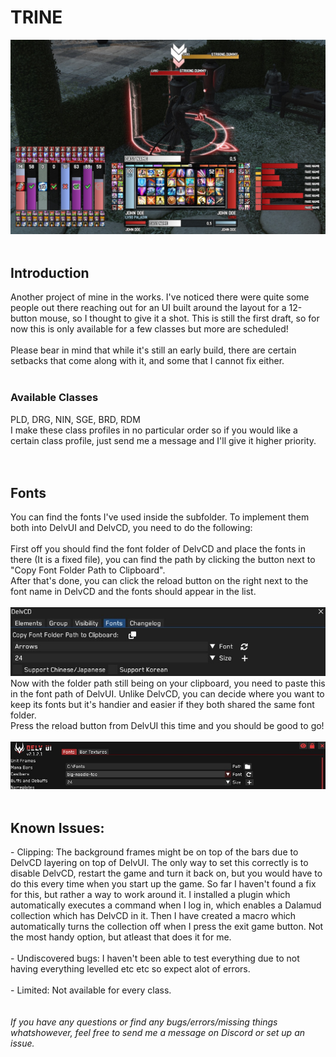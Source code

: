 <h1>TRINE</h1>
<img src="./Previews/Preview.jpg"/>
<br><br>
<h2>Introduction</h2>
Another project of mine in the works. I've noticed there were quite some people out there reaching out for an UI built around the layout for a 12-button mouse, so I thought to give it a shot.
This is still the first draft, so for now this is only available for a few classes but more are scheduled!
<br><br>
Please bear in mind that while it's still an early build, there are certain setbacks that come along with it, and some that I cannot fix either.
<br><br>
<h3>Available Classes</h3>
PLD, DRG, NIN, SGE, BRD, RDM
<br>
I make these class profiles in no particular order so if you would like a certain class profile, just send me a message and I'll give it higher priority.
<br><br><br>

<h2>Fonts</h2>
You can find the fonts I've used inside the subfolder. To implement them both into DelvUI and DelvCD, you need to do the following:<br><br>
First off you should find the font folder of DelvCD and place the fonts in there (It is a fixed file), you can find the path by clicking the button next to "Copy Font Folder Path to Clipboard".<br>
After that's done, you can click the reload button on the right next to the font name in DelvCD and the fonts should appear in the list.
<br><br>
<img src="./Previews/font1.jpg"/>
Now with the folder path still being on your clipboard, you need to paste this in the font path of DelvUI. Unlike DelvCD, you can decide where you want to keep its fonts but it's handier and easier if they both shared the same font folder.<br>
Press the reload button from DelvUI this time and you should be good to go!
<br><br>
<img src="./Previews/font2.jpg"/>
<br><br>

<h2>Known Issues:</h2>
- Clipping: The background frames might be on top of the bars due to DelvCD layering on top of DelvUI. The only way to set this correctly is to disable DelvCD, restart the game and turn it back on, but you would have to do this every time when you start up the game. So far I haven't found a fix for this, but rather a way to work around it. I installed a plugin which automatically executes a command when I log in, which enables a Dalamud collection which has DelvCD in it. Then I have created a macro which automatically turns the collection off when I press the exit game button. Not the most handy option, but atleast that does it for me.<br><br>
- Undiscovered bugs: I haven't been able to test everything due to not having everything levelled etc etc so expect alot of errors.<br><br>
- Limited: Not available for every class.
<br><br><br>
<i>If you have any questions or find any bugs/errors/missing things whatshowever, feel free to send me a message on Discord or set up an issue.</i>
